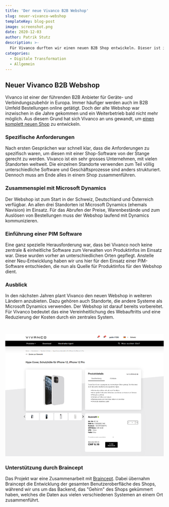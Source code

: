 ```yaml
---
title: 'Der neue Vivanco B2B Webshop'
slug: neuer-vivanco-webshop
templateKey: blog-post
image: screenshot.png
date: 2020-12-03
author: Patrik Stutz
description: >-
  Für Vivanco durften wir einen neuen B2B Shop entwickeln. Dieser ist im Oktober 2020 live gegangen.
categories:
  - Digitale Transformation
  - Allgemein
---
```


## Neuer Vivanco B2B Webshop

Vivanco ist einer der führenden B2B Anbieter für Geräte- und Verbindungszubehör in Europa. Immer häufiger
werden auch im B2B Umfeld Bestellungen online getätigt. Doch der alte Webshop war inzwischen in die Jahre gekommen und ein Weiterbetrieb bald nicht mehr möglich. Aus diesem Grund hat sich Vivanco an uns gewandt, um [einen komplett neuen Shop](https://shop.vivanco.com) zu entwickeln.

### Spezifische Anforderungen

Nach ersten Gesprächen war schnell klar, dass die Anforderungen zu spezifisch waren, um diesen mit einer Shop-Software von der Stange gerecht zu werden. Vivanco ist ein sehr grosses Unternehmen, mit vielen Standorten weltweit. Die einzelnen Standorte verwenden zum Teil völlig unterschiedliche Software und Geschäftsprozesse sind anders strukturiert. Dennoch muss am Ende alles in einem Shop zusammenführen.

### Zusammenspiel mit Microsoft Dynamics

Der Webshop ist zum Start in der Schweiz, Deutschland und Österreich verfügbar. An allen drei Standorten ist Microsoft Dynamics (ehemals Navision) im Einsatz. Für das Abrufen der Preise, Warenbestände und zum Auslösen von Bestellungen muss der Webshop laufend mit Dynamics kommunizieren.

### Einführung einer PIM Software

Eine ganz spezielle Herausforderung war, dass bei Vivanco noch keine zentrale & einheitliche Software zum Verwalten von Produktinfos im Einsatz war. Diese wurden vorher an unterschiedlichen Orten gepflegt. Anstelle einer Neu-Entwicklung haben wir uns hier für den Einsatz einer PIM-Software entschieden, die nun als Quelle für Produktinfos für den Webshop dient.

### Ausblick

In den nächsten Jahren plant Vivanco den neuen Webshop in weiteren Ländern anzubieten. Dazu gehören auch Standorte, die andere Systeme als Microsoft Dynamics verwenden. Der Webshop ist darauf bereits vorbereitet. Für Vivanco bedeutet das eine Vereinheitlichung des Webauftritts und eine Reduzierung der Kosten durch ein zentrales System.

<br/>

![Produktseite](./screenshot2.png)

### Unterstützung durch Braincept

Das Projekt war eine Zusammenarbeit mit [Braincept](https://braincept.com/). Dabei übernahm Braincept die Entwicklung der gesamten Benutzeroberfläche des Shops, während wir uns um das Backend, das "Gehirn" des Shops gekümmert haben, welches die Daten aus vielen verschiedenen Systemen an einem Ort zusammenführt.
